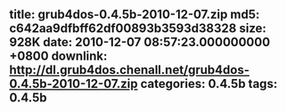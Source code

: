 title: grub4dos-0.4.5b-2010-12-07.zip
md5: c642aa9dfbff62df00893b3593d38328
size: 928K
date: 2010-12-07 08:57:23.000000000 +0800
downlink: http://dl.grub4dos.chenall.net/grub4dos-0.4.5b-2010-12-07.zip
categories: 0.4.5b
tags: 0.4.5b
---


